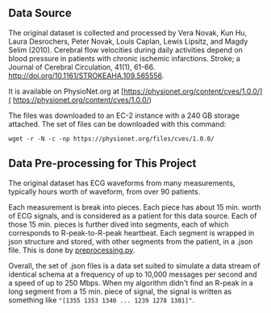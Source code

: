 ## Data Source
The original dataset is collected and processed by
Vera Novak, Kun Hu, Laura Desrochers, Peter Novak, Louis Caplan, Lewis Lipsitz, and Magdy Selim (2010). Cerebral flow velocities during daily activities depend on blood pressure in patients with chronic ischemic infarctions. Stroke; a Journal of Cerebral Circulation, 41(1), 61-66. http://doi.org/10.1161/STROKEAHA.109.565556.

It is available on PhysioNet.org at
[https://physionet.org/content/cves/1.0.0/]( https://physionet.org/content/cves/1.0.0/)

The files was downloaded to an EC-2 instance with a 240 GB storage attached. The set of files can be downloaded with this command:

    wget -r -N -c -np https://physionet.org/files/cves/1.0.0/

## Data Pre-processing for This Project
The original dataset has ECG waveforms from many measurements, typically hours worth of waveform, from over 90 patients.

Each measurement is break into pieces.
Each piece has about 15 min. worth of ECG signals, and is considered as a patient for this data source.
Each of those 15 min. pieces is further dived into segments, each of which corresponds to R-peak-to-R-peak heartbeat.
Each segment is wrapped in json structure and stored, with other segments from the patient, in a .json file.
This is done by [preprocessing.py]( preprocessing.py).

Overall, the set of .json files is a data set suited to simulate a data stream of identical schema at a frequency of up to 10,000 messages per second and a speed of up to 250 Mbps.
When my algorithm didn't find an R-peak in a long segment from a 15 min. piece of signal, the signal is written as something like `"[1355 1353 1340 ... 1239 1278 1301]"`.
